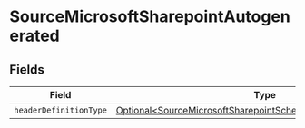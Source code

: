 # SourceMicrosoftSharepointAutogenerated


## Fields

| Field                                                                                                                                          | Type                                                                                                                                           | Required                                                                                                                                       | Description                                                                                                                                    |
| ---------------------------------------------------------------------------------------------------------------------------------------------- | ---------------------------------------------------------------------------------------------------------------------------------------------- | ---------------------------------------------------------------------------------------------------------------------------------------------- | ---------------------------------------------------------------------------------------------------------------------------------------------- |
| `headerDefinitionType`                                                                                                                         | [Optional\<SourceMicrosoftSharepointSchemasHeaderDefinitionType>](../../models/shared/SourceMicrosoftSharepointSchemasHeaderDefinitionType.md) | :heavy_minus_sign:                                                                                                                             | N/A                                                                                                                                            |